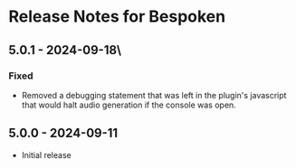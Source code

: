 # Release Notes for Bespoken

## 5.0.1 - 2024-09-18\
### Fixed
- Removed a debugging statement that was left in the plugin's javascript that would halt audio generation if the console was open.

## 5.0.0 - 2024-09-11
- Initial release
